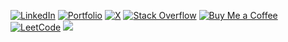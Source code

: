 [![LinkedIn](https://img.shields.io/badge/LinkedIn-%230077B5.svg?logo=linkedin&logoColor=white&style=for-the-badge)](https://linkedin.com/in/sinanptm) [![Portfolio](https://img.shields.io/badge/Portfolio-%230077B5.svg?logo=globe&logoColor=white&style=for-the-badge)](http://muhammedsinan.space/) [![X](https://img.shields.io/badge/X-%231DA1F2.svg?logo=x&logoColor=white&style=for-the-badge)](https://x.com/sinanptm) [![Stack Overflow](https://img.shields.io/badge/-Stackoverflow-FE7A16?logo=stack-overflow&logoColor=white&style=for-the-badge)](https://stackoverflow.com/users/25472984) [![Buy Me a Coffee](https://img.shields.io/badge/Buy%20Me%20a%20Coffee-%23FFDD00.svg?logo=buymeacoffee&logoColor=black&style=for-the-badge)](https://buymeacoffee.com/sinanz) [![LeetCode](https://img.shields.io/badge/LeetCode-%23FFA116.svg?logo=leetcode&logoColor=white&style=for-the-badge)](https://leetcode.com/sinantpm) ![](https://komarev.com/ghpvc/?username=sinanptm&label=Profile%20views&color=0e75b6&style=flat)
